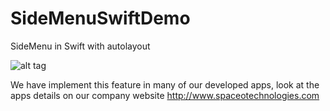 # SideMenuSwiftDemo
SideMenu in Swift with autolayout


![alt tag](https://cloud.githubusercontent.com/assets/6309880/16975978/023394fa-4e69-11e6-9219-88c98bcd0883.png)

We have implement this feature in many of our developed apps, look at the apps details on our company website http://www.spaceotechnologies.com
